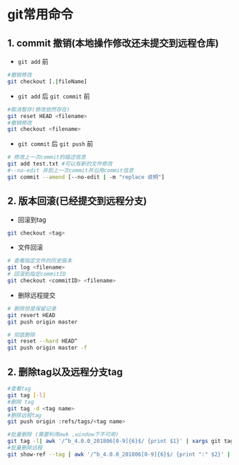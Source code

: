 # git常用命令


## 1. commit 撤销(本地操作修改还未提交到远程仓库) 

* `git add` 前
```bash
#撤销修改
git checkout [.|fileName]
```
* `git add` 后 `git commit` 前
```bash
#取消暂存(修改依然存在)
git reset HEAD <filename>
#撤销修改
git checkout <filename>
```
* `git commit` 后 `git push` 前
```bash
# 修改上一次commit的描述信息
git add test.txt #可以有新的文件修改
#--no-edit 并到上一次commit并沿用commit信息
git commit --amend [--no-edit | -m "replace 说明"]

```

## 2. 版本回滚(已经提交到远程分支)
* 回滚到tag
```bash
git checkout <tag>
```
* 文件回滚
```bash
# 查看指定文件的历史版本
git log <filename>
# 回滚到指定commitID
git checkout <commitID> <filename>
```

* 删除远程提交
```bash
# 删除但是保留记录
git revert HEAD
git push origin master

# 彻底删除
git reset --hard HEAD^
git push origin master -f

```



## 2. 删除tag以及远程分支tag
```bash
#查看tag
git tag [-l]
#删除 tag
git tag -d <tag name>
#删除远程tag
git push origin :refs/tags/<tag name>

#批量删除 (需要利用awk ,window下不可用)
git tag -l| awk '/^b_4.0.0_201806[0-9]{6}$/ {print $1}' | xargs git tag -d
#批量删除远程
git show-ref --tag | awk '/^b_4.0.0_201806[0-9]{6}$/ {print ":" $2}' | xargs git push origin

```
